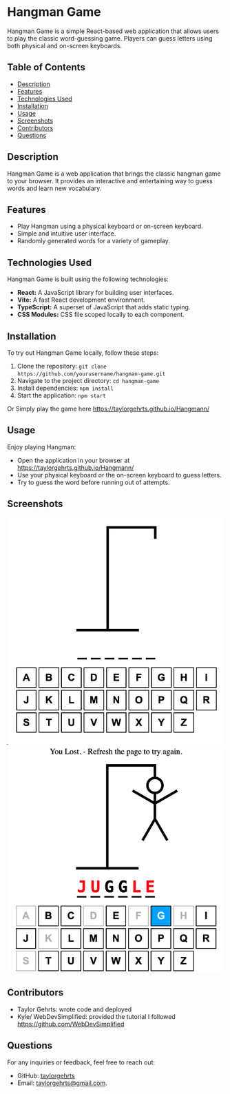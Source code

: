 # Hangman Game

Hangman Game is a simple React-based web application that allows users to play the classic word-guessing game. Players can guess letters using both physical and on-screen keyboards.

## Table of Contents
- [Description](#description)
- [Features](#features)
- [Technologies Used](#technologies-used)
- [Installation](#installation)
- [Usage](#usage)
- [Screenshots](#screenshots)
- [Contributors](#contributors)
- [Questions](#questions)

## Description
Hangman Game is a web application that brings the classic hangman game to your browser. It provides an interactive and entertaining way to guess words and learn new vocabulary.

## Features
- Play Hangman using a physical keyboard or on-screen keyboard.
- Simple and intuitive user interface.
- Randomly generated words for a variety of gameplay.

## Technologies Used
Hangman Game is built using the following technologies:

- **React:** A JavaScript library for building user interfaces.
- **Vite:** A fast React development environment.
- **TypeScript:** A superset of JavaScript that adds static typing.
- **CSS Modules:** CSS file scoped locally to each component.
  
## Installation
To try out Hangman Game locally, follow these steps:

1. Clone the repository: `git clone https://github.com/yourusername/hangman-game.git`
2. Navigate to the project directory: `cd hangman-game`
3. Install dependencies: `npm install`
4. Start the application: `npm start`

Or Simply play the game here https://taylorgehrts.github.io/Hangmann/


## Usage
Enjoy playing Hangman:

- Open the application in your browser at https://taylorgehrts.github.io/Hangmann/
- Use your physical keyboard or the on-screen keyboard to guess letters.
- Try to guess the word before running out of attempts.

## Screenshots
![screenshot1](./src/assets/Screenshot%202023-12-20%20at%202.54.12%20PM.png)
![screenshot2](./src/assets/Screenshot%202023-12-20%20at%202.54.48%20PM.png)

## Contributors
- Taylor Gehrts: wrote code and deployed
- Kyle/ WebDevSimplified: provided the tutorial I followed
  https://github.com/WebDevSimplified

## Questions
For any inquiries or feedback, feel free to reach out:
- GitHub: [taylorgehrts](https://github.com/taylorgehrts)
- Email: [taylorgehrts@gmail.com](mailto:taylorgehrts@gmail.com).
